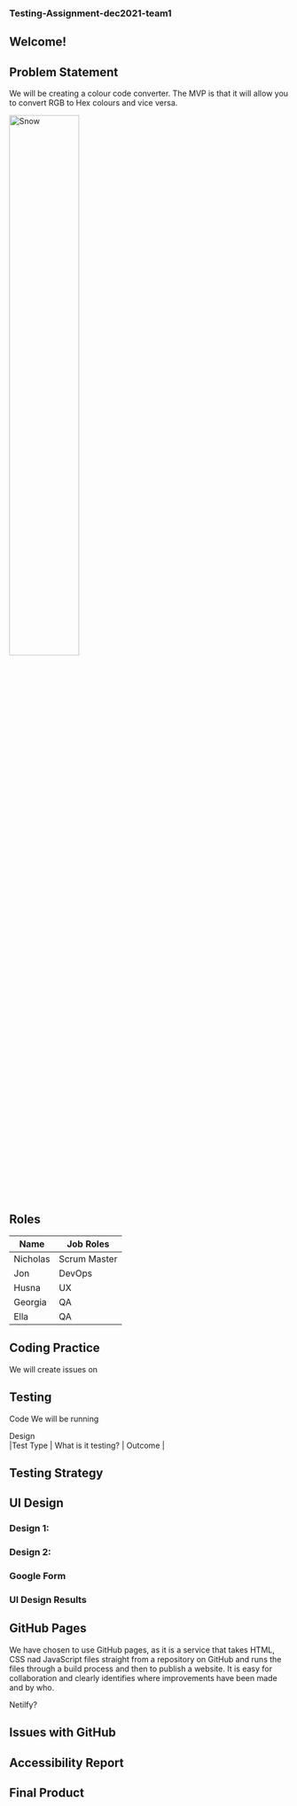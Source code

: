 ### Testing-Assignment-dec2021-team1

## Welcome!

## Problem Statement 

We will be creating a colour code converter. The MVP is that it will allow you to convert RGB to Hex colours and vice versa.
<div class="column">
    <img src="https://code.adonline.id.au/wp-content/uploads/excel-rgb-to-hex-01-2.png" alt="Snow" style="width:50%; ">
</div>

## Roles

|Name     | Job Roles    |
|---------|--------------|
|Nicholas | Scrum Master |
|Jon      | DevOps       |
|Husna    | UX           |
|Georgia  | QA           |
|Ella     | QA           |

## Coding Practice

We will create issues on

## Testing 

Code
We will be running

Design
<br>
|Test Type    | What is it testing?    | Outcome    |


## Testing Strategy 

## UI Design

### Design 1:

### Design 2:

### Google Form

### UI Design Results

## GitHub Pages 

We have chosen to use GitHub pages, as it is a service that takes HTML, CSS nad JavaScript files straight from a repository on GitHub and runs the files through a build process and then to publish a website. It is easy for collaboration and clearly identifies where improvements have been made and by who.

Netilfy?

## Issues with GitHub

## Accessibility Report

## Final Product
